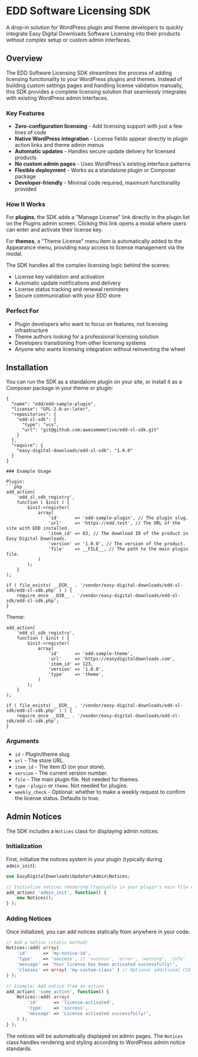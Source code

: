 # EDD Software Licensing SDK

A drop-in solution for WordPress plugin and theme developers to quickly integrate Easy Digital Downloads Software Licensing into their products without complex setup or custom admin interfaces.

## Overview

The EDD Software Licensing SDK streamlines the process of adding licensing functionality to your WordPress plugins and themes. Instead of building custom settings pages and handling license validation manually, this SDK provides a complete licensing solution that seamlessly integrates with existing WordPress admin interfaces.

### Key Features

- **Zero-configuration licensing** - Add licensing support with just a few lines of code
- **Native WordPress integration** - License fields appear directly in plugin action links and theme admin menus
- **Automatic updates** - Handles secure update delivery for licensed products
- **No custom admin pages** - Uses WordPress's existing interface patterns
- **Flexible deployment** - Works as a standalone plugin or Composer package
- **Developer-friendly** - Minimal code required, maximum functionality provided

### How It Works

For **plugins**, the SDK adds a "Manage License" link directly in the plugin list on the Plugins admin screen. Clicking this link opens a modal where users can enter and activate their license key.

For **themes**, a "Theme License" menu item is automatically added to the Appearance menu, providing easy access to license management via the modal.

The SDK handles all the complex licensing logic behind the scenes:
- License key validation and activation
- Automatic update notifications and delivery
- License status tracking and renewal reminders
- Secure communication with your EDD store

### Perfect For

- Plugin developers who want to focus on features, not licensing infrastructure
- Theme authors looking for a professional licensing solution
- Developers transitioning from other licensing systems
- Anyone who wants licensing integration without reinventing the wheel

## Installation

You can run the SDK as a standalone plugin on your site, or install it as a Composer package in your theme or plugin:

```
{
  "name": "edd/edd-sample-plugin",
  "license": "GPL-2.0-or-later",
  "repositories": {
    "edd-sl-sdk": {
      "type": "vcs",
      "url": "git@github.com:awesomemotive/edd-sl-sdk.git"
    }
  },
  "require": {
    "easy-digital-downloads/edd-sl-sdk": "1.0.0"
  }
}

### Example Usage

Plugin:
```php
add_action(
	'edd_sl_sdk_registry',
	function ( $init ) {
		$init->register(
			array(
				'id'      => 'edd-sample-plugin', // The plugin slug.
				'url'     => 'https://edd.test', // The URL of the site with EDD installed.
				'item_id' => 83, // The download ID of the product in Easy Digital Downloads.
				'version' => '1.0.0', // The version of the product.
				'file'    => __FILE__, // The path to the main plugin file.
			)
		);
	}
);

if ( file_exists( __DIR__ . '/vendor/easy-digital-downloads/edd-sl-sdk/edd-sl-sdk.php' ) ) {
	require_once __DIR__ . '/vendor/easy-digital-downloads/edd-sl-sdk/edd-sl-sdk.php';
}
```

Theme:
```
add_action(
	'edd_sl_sdk_registry',
	function ( $init ) {
		$init->register(
			array(
				'id'      => 'edd-sample-theme',
				'url'     => 'https://easydigitaldownloads.com',
				'item_id' => 123,
				'version' => '1.0.0',
				'type'    => 'theme',
			)
		);
	}
);

if ( file_exists( __DIR__ . '/vendor/easy-digital-downloads/edd-sl-sdk/edd-sl-sdk.php' ) ) {
	require_once __DIR__ . '/vendor/easy-digital-downloads/edd-sl-sdk/edd-sl-sdk.php';
}
```

### Arguments

- `id` - Plugin/theme slug.
- `url` - The store URL.
- `item_id` - The item ID (on your store).
- `version` - The current version number.
- `file` - The main plugin file. Not needed for themes.
- `type` - `plugin` or `theme`. Not needed for plugins.
- `weekly_check` - Optional: whether to make a weekly request to confirm the license status. Defaults to true.

## Admin Notices

The SDK includes a `Notices` class for displaying admin notices.

### Initialization

First, initialize the notices system in your plugin (typically during `admin_init`):

```php
use EasyDigitalDownloads\Updater\Admin\Notices;

// Initialize notices rendering (typically in your plugin's main file or during admin_init)
add_action( 'admin_init', function() {
    new Notices();
} );
```

### Adding Notices

Once initialized, you can add notices statically from anywhere in your code:

```php
// Add a notice (static method)
Notices::add( array(
    'id'      => 'my-notice-id',
    'type'    => 'success', // 'success', 'error', 'warning', 'info'
    'message' => 'Your license has been activated successfully!',
    'classes' => array( 'my-custom-class' ) // Optional additional CSS classes
) );

// Example: Add notice from an action
add_action( 'some_action', function() {
    Notices::add( array(
        'id'      => 'license-activated',
        'type'    => 'success',
        'message' => 'License activated successfully!',
    ) );
} );
```

The notices will be automatically displayed on admin pages. The `Notices` class handles rendering and styling according to WordPress admin notice standards.

